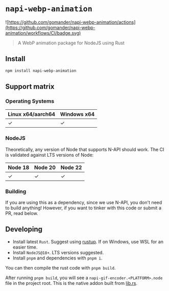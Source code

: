 # `napi-webp-animation`

![https://github.com/gomander/napi-webp-animation/actions](https://github.com/gomander/napi-webp-animation/workflows/CI/badge.svg)

> A WebP animation package for NodeJS using Rust

## Install

```sh
npm install napi-webp-animation
```

## Support matrix

### Operating Systems

| Linux x64/aarch64 | Windows x64 |
| ----------------- | ----------- |
| ✓                 | ✓           |

### NodeJS

Theoretically, any version of Node that supports N-API should work. The CI is
validated against LTS versions of Node:

| Node 18 | Node 20 | Node 22 |
| ------- | ------- | ------- |
| ✓       | ✓       | ✓       |

### Building

If you are using this as a dependency, since we use N-API, you don't
need to build anything! However, if you want to tinker with this code
or submit a PR, read below.

## Developing

- Install latest `Rust`. Suggest using [rustup](https://rustup.rs/). If on
  Windows, use WSL for an easier time.
- Install `NodeJS@18+`. LTS versions suggested.
- Install `pnpm` and dependencies with `pnpm i`.

You can then compile the rust code with `pnpm build`.

After running `pnpm build`, you will see a
`napi-gif-encoder.<PLATFORM>.node` file in the project root.
This is the native addon built from [lib.rs](./src/lib.rs).
